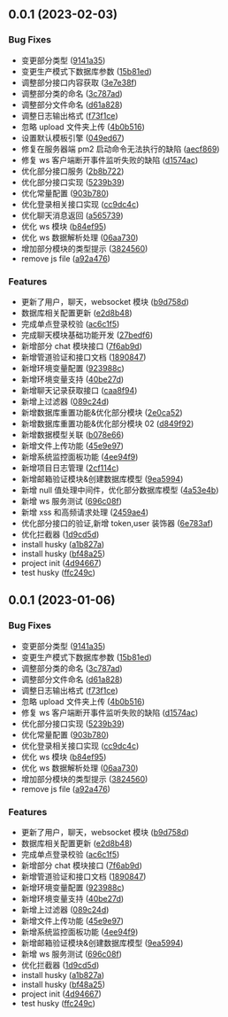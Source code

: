 ## 0.0.1 (2023-02-03)

### Bug Fixes

- 变更部分类型 ([9141a35](https://github.com/ChungQ-make/nest-start/commit/9141a35841fd9aa4cc8dc23da9e13f4b8168f9e9))
- 变更生产模式下数据库参数 ([15b81ed](https://github.com/ChungQ-make/nest-start/commit/15b81ed63bb388961570e8f21213a67ebfce217b))
- 调整部分接口内容获取 ([3e7e38f](https://github.com/ChungQ-make/nest-start/commit/3e7e38f7849ca604f79f99228b3901357b38c98a))
- 调整部分类的命名 ([3c787ad](https://github.com/ChungQ-make/nest-start/commit/3c787adf2ab6d3e2d64a1202ce68158d2bde7f9f))
- 调整部分文件命名 ([d61a828](https://github.com/ChungQ-make/nest-start/commit/d61a8283a5cc3a4768e67df4be52143b91425004))
- 调整日志输出格式 ([f73f1ce](https://github.com/ChungQ-make/nest-start/commit/f73f1ce8fb299ee79f9d8da1b0ad08e9386e14f6))
- 忽略 upload 文件夹上传 ([4b0b516](https://github.com/ChungQ-make/nest-start/commit/4b0b516c1dcb642a6b7ab071a0ed62ec52529f13))
- 设置默认模板引擎 ([049ed67](https://github.com/ChungQ-make/nest-start/commit/049ed678638283ad96b7673a6c36aeb2415332a9))
- 修复在服务器端 pm2 启动命令无法执行的缺陷 ([aecf869](https://github.com/ChungQ-make/nest-start/commit/aecf86907fd651b93ee01ad99f4f8c8a21414e9a))
- 修复 ws 客户端断开事件监听失败的缺陷 ([d1574ac](https://github.com/ChungQ-make/nest-start/commit/d1574ac249beb9a48525b14eb2dee42d5d17fc09))
- 优化部分接口服务 ([2b8b722](https://github.com/ChungQ-make/nest-start/commit/2b8b7220105aa1a44e9574acc1039f0ab730559f))
- 优化部分接口实现 ([5239b39](https://github.com/ChungQ-make/nest-start/commit/5239b398a0c2dcb382eb715cad219c53faf49407))
- 优化常量配置 ([903b780](https://github.com/ChungQ-make/nest-start/commit/903b780b5933c226792b7f09362418b6ee1b9dfc))
- 优化登录相关接口实现 ([cc9dc4c](https://github.com/ChungQ-make/nest-start/commit/cc9dc4cb0ca569ae5ed92c38c7cc4789ca05e4b8))
- 优化聊天消息返回 ([a565739](https://github.com/ChungQ-make/nest-start/commit/a5657399e6de621177dae4691feba6597a705611))
- 优化 ws 模块 ([b84ef95](https://github.com/ChungQ-make/nest-start/commit/b84ef95e23796e93b68674e438bb1a2e8e8aa3c6))
- 优化 ws 数据解析处理 ([06aa730](https://github.com/ChungQ-make/nest-start/commit/06aa730a8a6099675715a9543b48d282a7efeb9d))
- 增加部分模块的类型提示 ([3824560](https://github.com/ChungQ-make/nest-start/commit/382456095ddd2ad88e6ce540b09cfa4ca0f38677))
- remove js file ([a92a476](https://github.com/ChungQ-make/nest-start/commit/a92a476deac9b2a50d0774fcd6660e5e8bab048c))

### Features

- 更新了用户，聊天，websocket 模块 ([b9d758d](https://github.com/ChungQ-make/nest-start/commit/b9d758db86b3a3c9c87c83695e138fdc2116e283))
- 数据库相关配置更新 ([e2d8b48](https://github.com/ChungQ-make/nest-start/commit/e2d8b48960d57fad5db22e167ea1710e91a5c853))
- 完成单点登录校验 ([ac6c1f5](https://github.com/ChungQ-make/nest-start/commit/ac6c1f56889da909b4b544447ea8fe325532b9a2))
- 完成聊天模块基础功能开发 ([27bedf6](https://github.com/ChungQ-make/nest-start/commit/27bedf6cc498c3684ddf1ff4687966793856e91b))
- 新增部分 chat 模块接口 ([7f6ab9d](https://github.com/ChungQ-make/nest-start/commit/7f6ab9d5c9b9c3911a072301db42a9cc501872d5))
- 新增管道验证和接口文档 ([1890847](https://github.com/ChungQ-make/nest-start/commit/1890847d05395d3aa9e43e01ff582ffe0c39b2fb))
- 新增环境变量配置 ([923988c](https://github.com/ChungQ-make/nest-start/commit/923988ccf5c0ea727fa4e74d74b927d8582548f5))
- 新增环境变量支持 ([40be27d](https://github.com/ChungQ-make/nest-start/commit/40be27da44cc9113afa466a0d7638d94cca3954c))
- 新增聊天记录获取接口 ([caa8f94](https://github.com/ChungQ-make/nest-start/commit/caa8f945e8ea23cd64fc9f0027a6735bba400fd4))
- 新增上过滤器 ([089c24d](https://github.com/ChungQ-make/nest-start/commit/089c24d32b43329387941adc53731754bedce1db))
- 新增数据库重置功能&优化部分模块 ([2e0ca52](https://github.com/ChungQ-make/nest-start/commit/2e0ca52ae05f880122cb24d33ce72034f4ddb393))
- 新增数据库重置功能&优化部分模块 02 ([d849f92](https://github.com/ChungQ-make/nest-start/commit/d849f92972019f71fd227f4ca2a39ff4275d7b01))
- 新增数据模型关联 ([b078e66](https://github.com/ChungQ-make/nest-start/commit/b078e665bf9e7d336d5e24ddd6425f4029b9b685))
- 新增文件上传功能 ([45e9e97](https://github.com/ChungQ-make/nest-start/commit/45e9e97987261fe1af24b869d0cc35f7a15393ae))
- 新增系统监控面板功能 ([4ee94f9](https://github.com/ChungQ-make/nest-start/commit/4ee94f99e589aab310c5974736c7089848def017))
- 新增项目日志管理 ([2cf114c](https://github.com/ChungQ-make/nest-start/commit/2cf114ce8373af7d2e18a1e9b885989f1a13d6fe))
- 新增邮箱验证模块&创建数据库模型 ([9ea5994](https://github.com/ChungQ-make/nest-start/commit/9ea599468ed1306d52a5aadebcbab5856ca33c45))
- 新增 null 值处理中间件，优化部分数据库模型 ([4a53e4b](https://github.com/ChungQ-make/nest-start/commit/4a53e4b3cb4a58dd592d61fff70d96f7406a4b3a))
- 新增 ws 服务测试 ([696c08f](https://github.com/ChungQ-make/nest-start/commit/696c08f78a2d01aa6d427bd5bee451f5a408f847))
- 新增 xss 和高频请求处理 ([2459ae4](https://github.com/ChungQ-make/nest-start/commit/2459ae47ce1b76f3773eaed4b8fe2ee3d4e89ef8))
- 优化部分接口的验证,新增 token,user 装饰器 ([6e783af](https://github.com/ChungQ-make/nest-start/commit/6e783af78236f74f868b0336fe452fbbce799f2b))
- 优化拦截器 ([1d9cd5d](https://github.com/ChungQ-make/nest-start/commit/1d9cd5d881ddaef26cf2d24fe1973bfff3529f0e))
- install husky ([a1b827a](https://github.com/ChungQ-make/nest-start/commit/a1b827a93daeeb9558909548d5974d3998f2f478))
- install husky ([bf48a25](https://github.com/ChungQ-make/nest-start/commit/bf48a25a946e7d7d31f04b8b3f8af13bf4484c24))
- project init ([4d94667](https://github.com/ChungQ-make/nest-start/commit/4d94667516a9d22cf5b0499bbe03330c367acc3b))
- test husky ([ffc249c](https://github.com/ChungQ-make/nest-start/commit/ffc249cdf7b9ebf922b0141ccdeeb7dba51a9ef9))

## 0.0.1 (2023-01-06)

### Bug Fixes

- 变更部分类型 ([9141a35](https://github.com/ChungQ-make/nest-start/commit/9141a35841fd9aa4cc8dc23da9e13f4b8168f9e9))
- 变更生产模式下数据库参数 ([15b81ed](https://github.com/ChungQ-make/nest-start/commit/15b81ed63bb388961570e8f21213a67ebfce217b))
- 调整部分类的命名 ([3c787ad](https://github.com/ChungQ-make/nest-start/commit/3c787adf2ab6d3e2d64a1202ce68158d2bde7f9f))
- 调整部分文件命名 ([d61a828](https://github.com/ChungQ-make/nest-start/commit/d61a8283a5cc3a4768e67df4be52143b91425004))
- 调整日志输出格式 ([f73f1ce](https://github.com/ChungQ-make/nest-start/commit/f73f1ce8fb299ee79f9d8da1b0ad08e9386e14f6))
- 忽略 upload 文件夹上传 ([4b0b516](https://github.com/ChungQ-make/nest-start/commit/4b0b516c1dcb642a6b7ab071a0ed62ec52529f13))
- 修复 ws 客户端断开事件监听失败的缺陷 ([d1574ac](https://github.com/ChungQ-make/nest-start/commit/d1574ac249beb9a48525b14eb2dee42d5d17fc09))
- 优化部分接口实现 ([5239b39](https://github.com/ChungQ-make/nest-start/commit/5239b398a0c2dcb382eb715cad219c53faf49407))
- 优化常量配置 ([903b780](https://github.com/ChungQ-make/nest-start/commit/903b780b5933c226792b7f09362418b6ee1b9dfc))
- 优化登录相关接口实现 ([cc9dc4c](https://github.com/ChungQ-make/nest-start/commit/cc9dc4cb0ca569ae5ed92c38c7cc4789ca05e4b8))
- 优化 ws 模块 ([b84ef95](https://github.com/ChungQ-make/nest-start/commit/b84ef95e23796e93b68674e438bb1a2e8e8aa3c6))
- 优化 ws 数据解析处理 ([06aa730](https://github.com/ChungQ-make/nest-start/commit/06aa730a8a6099675715a9543b48d282a7efeb9d))
- 增加部分模块的类型提示 ([3824560](https://github.com/ChungQ-make/nest-start/commit/382456095ddd2ad88e6ce540b09cfa4ca0f38677))
- remove js file ([a92a476](https://github.com/ChungQ-make/nest-start/commit/a92a476deac9b2a50d0774fcd6660e5e8bab048c))

### Features

- 更新了用户，聊天，websocket 模块 ([b9d758d](https://github.com/ChungQ-make/nest-start/commit/b9d758db86b3a3c9c87c83695e138fdc2116e283))
- 数据库相关配置更新 ([e2d8b48](https://github.com/ChungQ-make/nest-start/commit/e2d8b48960d57fad5db22e167ea1710e91a5c853))
- 完成单点登录校验 ([ac6c1f5](https://github.com/ChungQ-make/nest-start/commit/ac6c1f56889da909b4b544447ea8fe325532b9a2))
- 新增部分 chat 模块接口 ([7f6ab9d](https://github.com/ChungQ-make/nest-start/commit/7f6ab9d5c9b9c3911a072301db42a9cc501872d5))
- 新增管道验证和接口文档 ([1890847](https://github.com/ChungQ-make/nest-start/commit/1890847d05395d3aa9e43e01ff582ffe0c39b2fb))
- 新增环境变量配置 ([923988c](https://github.com/ChungQ-make/nest-start/commit/923988ccf5c0ea727fa4e74d74b927d8582548f5))
- 新增环境变量支持 ([40be27d](https://github.com/ChungQ-make/nest-start/commit/40be27da44cc9113afa466a0d7638d94cca3954c))
- 新增上过滤器 ([089c24d](https://github.com/ChungQ-make/nest-start/commit/089c24d32b43329387941adc53731754bedce1db))
- 新增文件上传功能 ([45e9e97](https://github.com/ChungQ-make/nest-start/commit/45e9e97987261fe1af24b869d0cc35f7a15393ae))
- 新增系统监控面板功能 ([4ee94f9](https://github.com/ChungQ-make/nest-start/commit/4ee94f99e589aab310c5974736c7089848def017))
- 新增邮箱验证模块&创建数据库模型 ([9ea5994](https://github.com/ChungQ-make/nest-start/commit/9ea599468ed1306d52a5aadebcbab5856ca33c45))
- 新增 ws 服务测试 ([696c08f](https://github.com/ChungQ-make/nest-start/commit/696c08f78a2d01aa6d427bd5bee451f5a408f847))
- 优化拦截器 ([1d9cd5d](https://github.com/ChungQ-make/nest-start/commit/1d9cd5d881ddaef26cf2d24fe1973bfff3529f0e))
- install husky ([a1b827a](https://github.com/ChungQ-make/nest-start/commit/a1b827a93daeeb9558909548d5974d3998f2f478))
- install husky ([bf48a25](https://github.com/ChungQ-make/nest-start/commit/bf48a25a946e7d7d31f04b8b3f8af13bf4484c24))
- project init ([4d94667](https://github.com/ChungQ-make/nest-start/commit/4d94667516a9d22cf5b0499bbe03330c367acc3b))
- test husky ([ffc249c](https://github.com/ChungQ-make/nest-start/commit/ffc249cdf7b9ebf922b0141ccdeeb7dba51a9ef9))

